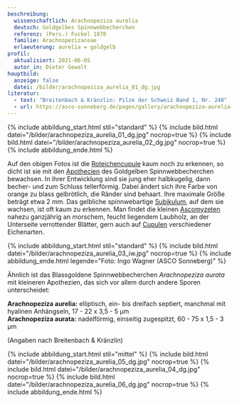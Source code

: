 ```yaml
---
beschreibung:
  wissenschaftlich: Arachnopeziza aurelia
  deutsch: Goldgelbes Spinnwebbecherchen
  referenz: (Pers.) Fuckel 1870
  familie: Arachnopezizaceae
  erlaeuterung: aurelia = goldgelb
profil:
  aktualisiert: 2021-06-05
  autor_in: Dieter Gewalt
hauptbild:
  anzeige: false
  datei: /bilder/arachnopeziza_aurelia_01_dg.jpg
literatur:
  - text: "Breitenbach & Kränzlin: Pilze der Schweiz Band 1, Nr. 248"
  - url: https://asco-sonneberg.de/pages/gallery/arachnopeziza-aurelia-090511-01xs14921.php
---
```

{% include abbildung_start.html stil="standard" %}
{% include bild.html datei="/bilder/arachnopeziza_aurelia_01_dg.jpg" nocrop=true %}
{% include bild.html datei="/bilder/arachnopeziza_aurelia_02_dg.jpg" nocrop=true %}
{% include abbildung_ende.html %}

Auf den obigen Fotos ist die [Roteichencupule](Cupulen "Glossar") kaum noch zu erkennen, so dicht ist sie mit den [Apothecien](Apothecien "Glossar") des Goldgelben Spinnwebbecherchen bewachsen. In ihrer Entwicklung sind sie jung eher halbkugelig,  dann becher- und zum Schluss tellerförmig. Dabei ändert sich ihre Farbe von orange zu blass gelbrötlich, die Ränder sind behaart. Ihre maximale Größe beträgt etwa 2 mm. Das gelbliche spinnwebartige [Subikulum](Subikulum "Glossar"), auf dem sie wachsen, ist oft kaum zu erkennen. Man findet die kleinen [Ascomyzeten](Ascomyzeten "Glossar") nahezu ganzjährig an morschem, feucht liegendem Laubholz, an der Unterseite verrottender Blätter, gern auch auf [Cupulen](Cupulen "Glossar") verschiedener Eichenarten.

{% include abbildung_start.html stil="standard" %}
{% include bild.html datei="/bilder/arachnopeziza_aurelia_03_iw.jpg" nocrop=true %}
{% include abbildung_ende.html legende="Foto: Ingo Wagner (ASCO Sonneberg)" %}

Ähnlich ist das Blassgoldene Spinnwebbecherchen *Arachnopeziza aurata* mit kleineren Apothezien, das sich vor allem durch andere Sporen unterscheidet:

**Arachnopeziza aurelia:** elliptisch, ein- bis dreifach septiert, manchmal mit hyalinen Anhängseln, 17 - 22 x 3,5 - 5 µm\
**Arachnopeziza aurata:** nadelförmig, einseitig zugespitzt, 60 - 75 x 1,5 - 3 µm

(Angaben nach Breitenbach & Kränzlin)

{% include abbildung_start.html stil="mittel" %}
{% include bild.html datei="/bilder/arachnopeziza_aurelia_05_dg.jpg" nocrop=true %}
{% include bild.html datei="/bilder/arachnopeziza_aurelia_04_dg.jpg" nocrop=true %}
{% include bild.html datei="/bilder/arachnopeziza_aurelia_06_dg.jpg" nocrop=true %}
{% include abbildung_ende.html %}